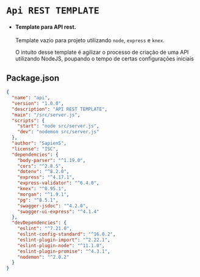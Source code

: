 # `Api REST TEMPLATE`
- #### Template para API rest.
    Template vazio para projeto utilizando `node`, `express` e `knex`.
    
    O intuito desse template é agilizar o processo de criação de uma API utilizando NodeJS, poupando o tempo de certas
    configurações iniciais

## Package.json
```json
{
  "name": "api",
  "version": "1.0.0",
  "description": "API REST TEMPLATE",
  "main": "/src/server.js",
  "scripts": {
    "start": "node src/server.js",
    "dev": "nodemon src/server.js"
  },
  "author": "SapienS",
  "license": "ISC",
  "dependencies": {
    "body-parser": "^1.19.0",
    "cors": "^2.8.5",
    "dotenv": "^8.2.0",
    "express": "^4.17.1",
    "express-validator": "^6.4.0",
    "knex": "^0.95.1",
    "morgan": "^1.9.1",
    "pg": "^8.5.1",
    "swagger-jsdoc": "^4.2.0",
    "swagger-ui-express": "^4.1.4"
  },
  "devDependencies": {
    "eslint": "^7.21.0",
    "eslint-config-standard": "^16.0.2",
    "eslint-plugin-import": "^2.22.1",
    "eslint-plugin-node": "^11.1.0",
    "eslint-plugin-promise": "^4.3.1",
    "nodemon": "^2.0.2"
  }
}

```
